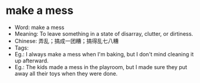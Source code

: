 # make a mess

- Word: make a mess
- Meaning: To leave something in a state of disarray, clutter, or dirtiness.
- Chinese: 弄乱；搞成一团糟；搞得乱七八糟
- Tags: 
- Eg.: I always make a mess when I'm baking, but I don't mind cleaning it up afterward.
- Eg.: The kids made a mess in the playroom, but I made sure they put away all their toys when they were done.
